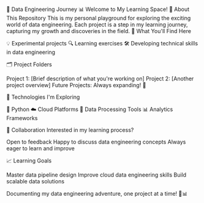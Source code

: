 🚀 Data Engineering Journey 📊
Welcome to My Learning Space!
🌱 About This Repository
This is my personal playground for exploring the exciting world of data engineering. Each project is a step in my learning journey, capturing my growth and discoveries in the field.
🧰 What You'll Find Here

💡 Experimental projects
🔍 Learning exercises
🛠 Developing technical skills in data engineering

🗂️ Project Folders

Project 1: [Brief description of what you're working on]
Project 2: [Another project overview]
Future Projects: Always expanding! 🌈

🤖 Technologies I'm Exploring

🐍 Python
☁️ Cloud Platforms
🔬 Data Processing Tools
📊 Analytics Frameworks

🤝 Collaboration
Interested in my learning process?

Open to feedback
Happy to discuss data engineering concepts
Always eager to learn and improve

📈 Learning Goals

Master data pipeline design
Improve cloud data engineering skills
Build scalable data solutions

Documenting my data engineering adventure, one project at a time! 🚀📊
